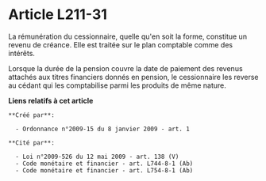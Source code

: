# Article L211-31

La rémunération du cessionnaire, quelle qu'en soit la forme, constitue un revenu de créance. Elle est traitée sur le plan
comptable comme des intérêts. 

Lorsque la durée de la pension couvre la date de paiement des revenus attachés aux titres financiers donnés en pension, le
cessionnaire les reverse au cédant qui les comptabilise parmi les produits de même nature.

**Liens relatifs à cet article**

	**Créé par**:

	  - Ordonnance n°2009-15 du 8 janvier 2009 - art. 1

	**Cité par**:

	  - Loi n°2009-526 du 12 mai 2009 - art. 138 (V)
	  - Code monétaire et financier - art. L744-8-1 (Ab)
	  - Code monétaire et financier - art. L754-8-1 (Ab)

